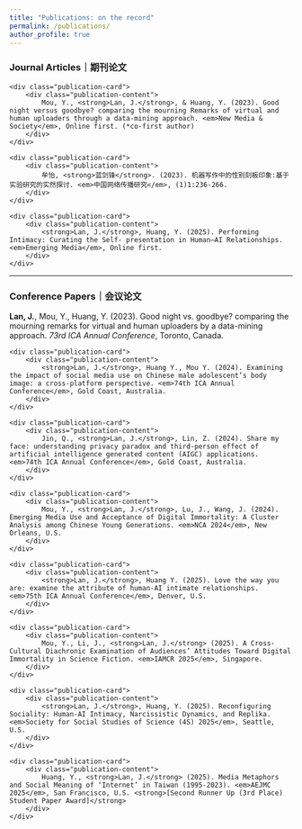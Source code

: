 ```yaml
---
title: "Publications: on the record"
permalink: /publications/
author_profile: true
---
```




<h3>Journal Articles｜期刊论文</h3>
<div class="publication-list">

    <div class="publication-card">
        <div class="publication-content">
            Mou, Y., <strong>Lan, J.</strong>, & Huang, Y. (2023). Good night versus goodbye? comparing the mourning Remarks of virtual and human uploaders through a data-mining approach. <em>New Media & Society</em>, Online first. (*co-first author)
        </div>
    </div>

    <div class="publication-card">
        <div class="publication-content">
            牟怡, <strong>蓝剑锋</strong>. (2023). 机器写作中的性别刻板印象:基于实验研究的实然探讨. <em>中国网络传播研究</em>, (1)1:236-266.
        </div>
    </div>

    <div class="publication-card">
        <div class="publication-content">
            <strong>Lan, J.</strong>, Huang, Y. (2025). Performing Intimacy: Curating the Self- presentation in Human–AI Relationships. <em>Emerging Media</em>, Online first.
        </div>
    </div>

</div>

<hr />

<h3>Conference Papers｜会议论文</h3>
<div class="publication-list"> <div class="publication-card">
        <div class="publication-content">
            <strong>Lan, J.</strong>, Mou, Y., Huang, Y. (2023). Good night vs. goodbye? comparing the mourning remarks for virtual and human uploaders by a data-mining approach. <em>73rd ICA Annual Conference</em>, Toronto, Canada.
        </div>
    </div>

    <div class="publication-card">
        <div class="publication-content">
            <strong>Lan, J.</strong>, Huang Y., Mou Y. (2024). Examining the impact of social media use on Chinese male adolescent’s body image: a cross-platform perspective. <em>74th ICA Annual Conference</em>, Gold Coast, Australia.
        </div>
    </div>
    
    <div class="publication-card">
        <div class="publication-content">
            Jin, Q., <strong>Lan, J.</strong>, Lin, Z. (2024). Share my face: understanding privacy paradox and third-person effect of artificial intelligence generated content (AIGC) applications. <em>74th ICA Annual Conference</em>, Gold Coast, Australia.
        </div>
    </div>
    
    <div class="publication-card">
        <div class="publication-content">
            Mou, Y., <strong>Lan, J.</strong>, Lu, J., Wang, J. (2024). Emerging Media Use and Acceptance of Digital Immortality: A Cluster Analysis among Chinese Young Generations. <em>NCA 2024</em>, New Orleans, U.S.
        </div>
    </div>

    <div class="publication-card">
        <div class="publication-content">
            <strong>Lan, J.</strong>, Huang Y. (2025). Love the way you are: examine the attribute of human-AI intimate relationships. <em>75th ICA Annual Conference</em>, Denver, U.S.
        </div>
    </div>

    <div class="publication-card">
        <div class="publication-content">
            Mou, Y., Li, J., <strong>Lan, J.</strong> (2025). A Cross-Cultural Diachronic Examination of Audiences’ Attitudes Toward Digital Immortality in Science Fiction. <em>IAMCR 2025</em>, Singapore.
        </div>
    </div>

    <div class="publication-card">
        <div class="publication-content">
            <strong>Lan, J.</strong>, Huang, Y. (2025). Reconfiguring Sociality: Human-AI Intimacy, Narcissistic Dynamics, and Replika. <em>Society for Social Studies of Science (4S) 2025</em>, Seattle, U.S.
        </div>
    </div>
    
    <div class="publication-card">
        <div class="publication-content">
            Huang, Y., <strong>Lan, J.</strong> (2025). Media Metaphors and Social Meaning of ‘Internet’ in Taiwan (1995-2023). <em>AEJMC 2025</em>, San Francisco, U.S. <strong>[Second Runner Up (3rd Place) Student Paper Award]</strong>
        </div>
    </div>

</div>
